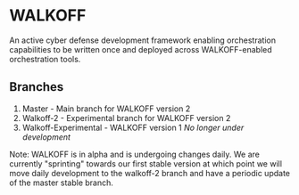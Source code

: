 # WALKOFF
An active cyber defense development framework enabling orchestration capabilities to be written once and deployed across WALKOFF-enabled orchestration tools.  

## Branches
1. Master - Main branch for WALKOFF version 2 
2. Walkoff-2 - Experimental branch for WALKOFF version 2
3. Walkoff-Experimental - WALKOFF version 1  *No longer under development*

Note: WALKOFF is in alpha and is undergoing changes daily. We are currently "sprinting" towards our first stable version at which point we will move daily development to the walkoff-2 branch and have a periodic update of the master stable branch.  
